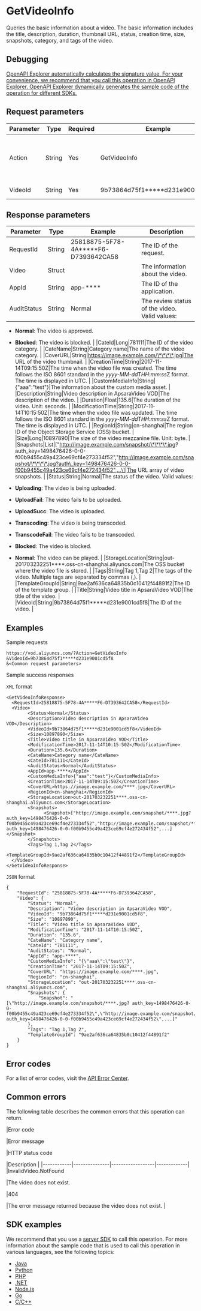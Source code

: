 # GetVideoInfo

Queries the basic information about a video. The basic information includes the title, description, duration, thumbnail URL, status, creation time, size, snapshots, category, and tags of the video.

## Debugging

[OpenAPI Explorer automatically calculates the signature value. For your convenience, we recommend that you call this operation in OpenAPI Explorer. OpenAPI Explorer dynamically generates the sample code of the operation for different SDKs.](https://api.aliyun.com/#product=vod&api=GetVideoInfo&type=RPC&version=2017-03-21)

## Request parameters

|Parameter|Type|Required|Example|Description|
|---------|----|--------|-------|-----------|
|Action|String|Yes|GetVideoInfo|The operation that you want to perform. Set the value to **GetVideoInfo**. |
|VideoId|String|Yes|9b73864d75f1\*\*\*\*\*d231e9001cd5f8|The ID of the video. |

## Response parameters

|Parameter|Type|Example|Description|
|---------|----|-------|-----------|
|RequestId|String|25818875-5F78-4A\*\*\*\*\*F6-D7393642CA58|The ID of the request. |
|Video|Struct| |The information about the video. |
|AppId|String|app-\*\*\*\*|The ID of the application. |
|AuditStatus|String|Normal|The review status of the video. Valid values:

 -   **Normal**: The video is approved.
-   **Blocked**: The video is blocked. |
|CateId|Long|781111|The ID of the video category. |
|CateName|String|Category name|The name of the video category. |
|CoverURL|String|https://image.example.com/\*\*\*\*.jpg|The URL of the video thumbnail. |
|CreationTime|String|2017-11-14T09:15:50Z|The time when the video file was created. The time follows the ISO 8601 standard in the *yyyy-MM-dd*T*HH:mm:ss*Z format. The time is displayed in UTC. |
|CustomMediaInfo|String|\{"aaa":"test"\}|The information about the custom media asset. |
|Description|String|Video description in ApsaraVideo VOD|The description of the video. |
|Duration|Float|135.6|The duration of the video. Unit: seconds. |
|ModificationTime|String|2017-11-14T10:15:50Z|The time when the video file was updated. The time follows the ISO 8601 standard in the *yyyy-MM-dd*T*HH:mm:ss*Z format. The time is displayed in UTC. |
|RegionId|String|cn-shanghai|The region ID of the Object Storage Service \(OSS\) bucket. |
|Size|Long|10897890|The size of the video mezzanine file. Unit: byte. |
|Snapshots|List|\["http://image.example.com/snapshot/\*\*\*\*.jpg? auth\_key=1498476426-0-0-f00b9455c49a423ce69cf4e273334f52","http://image.example.com/snapshot/\*\*\*\*.jpg?auth\_key=1498476426-0-0-f00b9455c49a423ce69cf4e272434f52",...\]|The URL array of video snapshots. |
|Status|String|Normal|The status of the video. Valid values:

 -   **Uploading**: The video is being uploaded.
-   **UploadFail**: The video fails to be uploaded.
-   **UploadSucc**: The video is uploaded.
-   **Transcoding**: The video is being transcoded.
-   **TranscodeFail**: The video fails to be transcoded.
-   **Blocked**: The video is blocked.
-   **Normal**: The video can be played. |
|StorageLocation|String|out-201703232251\*\*\*\*.oss-cn-shanghai.aliyuncs.com|The OSS bucket where the video file is stored. |
|Tags|String|Tag 1,Tag 2|The tags of the video. Multiple tags are separated by commas \(,\). |
|TemplateGroupId|String|9ae2af636ca64835b0c10412f44891f2|The ID of the template group. |
|Title|String|Video title in ApsaraVideo VOD|The title of the video. |
|VideoId|String|9b73864d75f1\*\*\*\*\*d231e9001cd5f8|The ID of the video. |

## Examples

Sample requests

```
https://vod.aliyuncs.com/?Action=GetVideoInfo
&VideoId=9b73864d75f1*****d231e9001cd5f8
&<Common request parameters>
```

Sample success responses

`XML` format

```
<GetVideoInfoResponse>
  <RequestId>25818875-5F78-4A*****F6-D7393642CA58</RequestId>
  <Video>
        <Status>Normal</Status>
        <Description>Video description in ApsaraVideo VOD</Description>
        <VideoId>9b73864d75f1*****d231e9001cd5f8</VideoId>
        <Size>10897890</Size>
        <Title>Video title in ApsaraVideo VOD</Title>
        <ModificationTime>2017-11-14T10:15:50Z</ModificationTime>
        <Duration>135.6</Duration>
        <CateName>Category name</CateName>
        <CateId>781111</CateId>
        <AuditStatus>Normal</AuditStatus>
        <AppId>app-****</AppId>
        <CustomMediaInfo>{"aaa":"test"}</CustomMediaInfo>
        <CreationTime>2017-11-14T09:15:50Z</CreationTime>
        <CoverURL>https://image.example.com/****.jpg</CoverURL>
        <RegionId>cn-shanghai</RegionId>
        <StorageLocation>out-201703232251****.oss-cn-shanghai.aliyuncs.com</StorageLocation>
        <Snapshots>
              <Snapshot>["http://image.example.com/snapshot/****.jpg? auth_key=1498476426-0-0-f00b9455c49a423ce69cf4e273334f52","http://image.example.com/snapshot/****.jpg?auth_key=1498476426-0-0-f00b9455c49a423ce69cf4e272434f52",...] </Snapshot>
        </Snapshots>
        <Tags>Tag 1,Tag 2</Tags>
        <TemplateGroupId>9ae2af636ca64835b0c10412f44891f2</TemplateGroupId>
  </Video>
</GetVideoInfoResponse>
```

`JSON` format

```
{
    "RequestId": "25818875-5F78-4A*****F6-D7393642CA58",
    "Video": {
        "Status": "Normal",
        "Description": "Video description in ApsaraVideo VOD",
        "VideoId": "9b73864d75f1*****d231e9001cd5f8",
        "Size": "10897890",
        "Title": "Video title in ApsaraVideo VOD",
        "ModificationTime": "2017-11-14T10:15:50Z",
        "Duration": "135.6",
        "CateName": "Category name",
        "CateId": "781111",
        "AuditStatus": "Normal",
        "AppId": "app-****",
        "CustomMediaInfo": "{\"aaa\":\"test\"}",
        "CreationTime": "2017-11-14T09:15:50Z",
        "CoverURL": "https://image.example.com/****.jpg",
        "RegionId": "cn-shanghai",
        "StorageLocation": "out-201703232251****.oss-cn-shanghai.aliyuncs.com",
        "Snapshots": {
            "Snapshot": "[\"http://image.example.com/snapshot/****.jpg? auth_key=1498476426-0-0-f00b9455c49a423ce69cf4e273334f52\",\"http://image.example.com/snapshot/****.jpg?auth_key=1498476426-0-0-f00b9455c49a423ce69cf4e272434f52\",...]"
        },
        "Tags": "Tag 1,Tag 2",
        "TemplateGroupId": "9ae2af636ca64835b0c10412f44891f2"
    }
}
```

## Error codes

For a list of error codes, visit the [API Error Center](https://error-center.alibabacloud.com/status/product/vod).

## Common errors

The following table describes the common errors that this operation can return.

|Error code

|Error message

|HTTP status code

|Description |
|------------|---------------|------------------|-------------|
|InvalidVideo.NotFound

|The video does not exist.

|404

|The error message returned because the video does not exist. |

## SDK examples

We recommend that you use a [server SDK](~~101789~~) to call this operation. For more information about the sample code that is used to call this operation in various languages, see the following topics:

-   [Java](~~61063~~)
-   [Python](~~61054~~)
-   [PHP](~~61069~~)
-   [.NET](~~84750~~)
-   [Node.js](~~101396~~)
-   [Go](~~101411~~)
-   [C/C++](~~101261~~)

